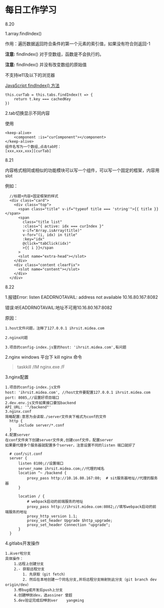 # 每日工作学习

8.20

1.array.findIndex()	

作用：遍历数据返回符合条件的第一个元素的索引值，如果没有符合则返回-1

**注意:** findIndex() 对于空数组，函数是不会执行的。

**注意:** findIndex() 并没有改变数组的原始值

不支持ie11及以下的浏览器

[JavaScript findIndex() 方法](https://www.runoob.com/jsref/jsref-findindex.html)

```
this.curTab = this.tabs.findIndex(t => {
    return t.key === cachedKey
})
```



2.tab切换显示不同内容

使用

```
<keep-alive>
	<component :is="curComponent"></component>
</keep-alive>
组件名写为一个数组,点击tab时：
[xxx,xxx,xxx][curTab]
```



8.21

内容格式相同或相似的功能模块可以写一个组件，可以写一个固定的框架，内容用slot

例如：

```
  //标题+内容+固定框架的样式
  <div class="card">
    <div class="top">
      <span class="title" v-if="typeof title === 'string'">{{ title }}</span>
      <span
        class="title list"
        :class="{ active: idx === curIndex }"
        v-if="Array.isArray(title)"
        v-for="(i, idx) in title"
        :key="idx"
        @click="tabClick(idx)"
        >{{ i }}</span
      >
      <slot name="extra-head"></slot>
    </div>
    <div class="content clearFix">
      <slot name="content"></slot>
    </div>
  </div>
```



8.22

1.报错Error: listen EADDRNOTAVAIL: address not available 10.16.80.167:8082

错误:听EADDRNOTAVAIL:地址不可用10.16.80.167:8082

原因：

```
1.host文件问题，注释了127.0.0.1 ihrsit.midea.com 

2.nginx问题

3.项目的config-index.js里的host: 'ihrsit.midea.com',有问题
```

2.nginx   windows 平台下 kill nginx 命令

> taskkill /IM nginx.exe /F

3.nginx配置

```
1.项目的config-index.js文件
host: 'ihrsit.midea.com', //host文件要配置127.0.0.1 ihrsit.midea.com 
port: 8085,//设置好项目端口
2.dev.env.js文件如果接口要加backend
API_URL: '"/backend"'
3.nginx.conf
简略配置:意思为会读取./server文件夹下格式为conf的文件
  http {
      include server/*.conf
  }
4.配置server
在conf文件夹下创建server文件夹,创建conf文件，配置server
如果要代理多个服务器就配置多个server，注意设置不同的listen 端口就好了

  # conf/sit.conf
  server {
      listen 8100;//设置端口
      server_name ihrsit.midea.com;//代理的域名
      location ^~ /backend {
          proxy_pass http://10.16.80.167:80;  # sit服务器地址//代理的服务器
      }

      location / {
          # webpack启动的前端服务的地址
          proxy_pass http://ihrsit.midea.com:8082;//填写webpack启动的前端服务的地址
          proxy_http_version 1.1;
          proxy_set_header Upgrade $http_upgrade;
          proxy_set_header Connection "upgrade";
      }
  }

```



4.gitlabs开发操作

```
1.从ver啦分支
具体操作：
	1.远程上创建分支
	2.- 获取远程分支
        1. 先获取（git fetch）
  		2. 然后在本地创建一个同名分支,并将远程分支映射到此分支（git branch dev origin/dev）
  	3.修bug或开发后push上分支
  	4.创建MR到dev，选assiner 曾超
  	5.dev验证完成后MR到ver	yangming
```